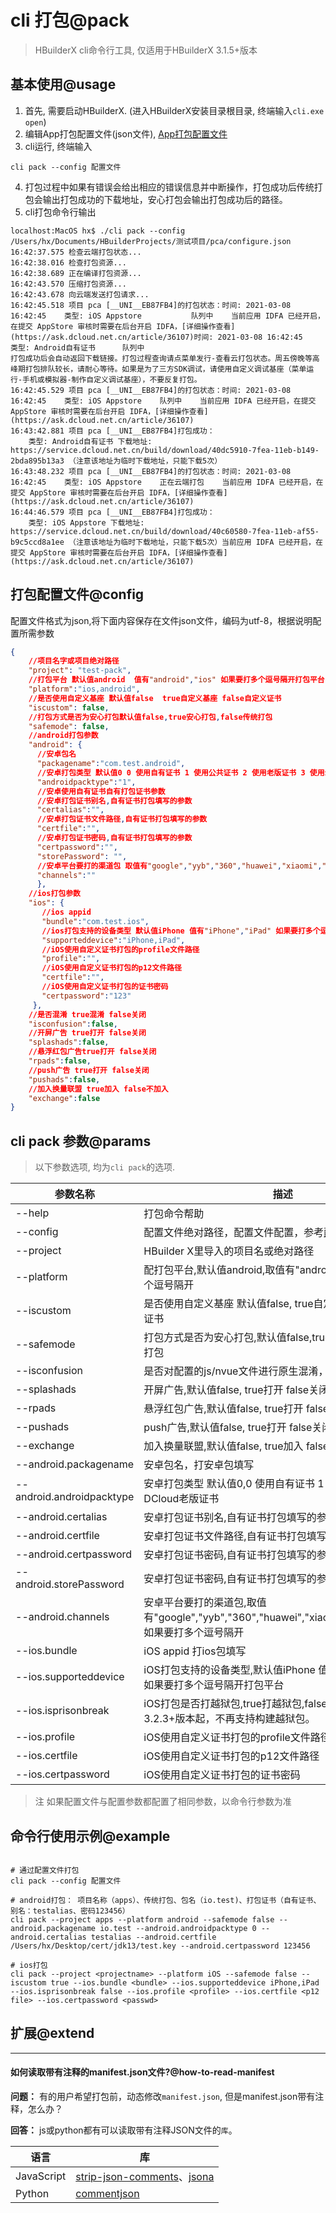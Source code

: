 # cli 打包@pack

> HBuilderX cli命令行工具, 仅适用于HBuilderX 3.1.5+版本

## 基本使用@usage

1. 首先, 需要启动HBuilderX. (进入HBuilderX安装目录根目录, 终端输入`cli.exe open`)
2. 编辑App打包配置文件(json文件), [App打包配置文件](/cli/pack?id=config)
3. cli运行, 终端输入
```shell
cli pack --config 配置文件
```
4. 打包过程中如果有错误会给出相应的错误信息并中断操作，打包成功后传统打包会输出打包成功的下载地址，安心打包会输出打包成功后的路径。
5. cli打包命令行输出
```
localhost:MacOS hx$ ./cli pack --config /Users/hx/Documents/HBuilderProjects/测试项目/pca/configure.json
16:42:37.575 检查云端打包状态...
16:42:38.016 检查打包资源...
16:42:38.689 正在编译打包资源...
16:42:43.570 压缩打包资源...
16:42:43.678 向云端发送打包请求...
16:42:45.518 项目 pca [__UNI__EB87FB4]的打包状态：时间: 2021-03-08 16:42:45    类型: iOS Appstore    		队列中    当前应用 IDFA 已经开启，在提交 AppStore 审核时需要在后台开启 IDFA，[详细操作查看](https://ask.dcloud.net.cn/article/36107)时间: 2021-03-08 16:42:45    类型: Android自有证书    	队列中
打包成功后会自动返回下载链接。打包过程查询请点菜单发行-查看云打包状态。周五傍晚等高峰期打包排队较长，请耐心等待。如果是为了三方SDK调试，请使用自定义调试基座（菜单运行-手机或模拟器-制作自定义调试基座），不要反复打包。
16:42:45.529 项目 pca [__UNI__EB87FB4]的打包状态：时间: 2021-03-08 16:42:45    类型: iOS Appstore    队列中    当前应用 IDFA 已经开启，在提交 AppStore 审核时需要在后台开启 IDFA，[详细操作查看](https://ask.dcloud.net.cn/article/36107)
16:43:42.881 项目 pca [__UNI__EB87FB4]打包成功：
    类型: Android自有证书 下载地址: https://service.dcloud.net.cn/build/download/40dc5910-7fea-11eb-b149-2bda895b13a3 （注意该地址为临时下载地址，只能下载5次）
16:43:48.232 项目 pca [__UNI__EB87FB4]的打包状态：时间: 2021-03-08 16:42:45    类型: iOS Appstore    正在云端打包    当前应用 IDFA 已经开启，在提交 AppStore 审核时需要在后台开启 IDFA，[详细操作查看](https://ask.dcloud.net.cn/article/36107)
16:44:46.579 项目 pca [__UNI__EB87FB4]打包成功：
    类型: iOS Appstore 下载地址: https://service.dcloud.net.cn/build/download/40c60580-7fea-11eb-af55-b9c5ccd8a1ee （注意该地址为临时下载地址，只能下载5次）当前应用 IDFA 已经开启，在提交 AppStore 审核时需要在后台开启 IDFA，[详细操作查看](https://ask.dcloud.net.cn/article/36107)
```

## 打包配置文件@config

配置文件格式为json,将下面内容保存在文件json文件，编码为utf-8，根据说明配置所需参数

```json
{
    //项目名字或项目绝对路径
    "project": "test-pack",
    //打包平台 默认值android  值有"android","ios" 如果要打多个逗号隔开打包平台
    "platform":"ios,android",
    //是否使用自定义基座 默认值false  true自定义基座 false自定义证书
    "iscustom": false,
    //打包方式是否为安心打包默认值false,true安心打包,false传统打包
    "safemode": false,
    //android打包参数
    "android": {
      //安卓包名
      "packagename":"com.test.android",
      //安卓打包类型 默认值0 0 使用自有证书 1 使用公共证书 2 使用老版证书 3 使用云端证书
      "androidpacktype":"1",
      //安卓使用自有证书自有打包证书参数
      //安卓打包证书别名,自有证书打包填写的参数
      "certalias":"",
      //安卓打包证书文件路径,自有证书打包填写的参数
      "certfile":"",
      //安卓打包证书密码,自有证书打包填写的参数
      "certpassword":"",
      "storePassword": "",
      //安卓平台要打的渠道包 取值有"google","yyb","360","huawei","xiaomi","oppo","vivo"，如果要打多个逗号隔开
      "channels":""
      },
    //ios打包参数
    "ios": {
       //ios appid
       "bundle":"com.test.ios",
       //ios打包支持的设备类型 默认值iPhone 值有"iPhone","iPad" 如果要打多个逗号隔开打包平台
       "supporteddevice":"iPhone,iPad",
       //iOS使用自定义证书打包的profile文件路径
       "profile":"",
       //iOS使用自定义证书打包的p12文件路径
       "certfile":"",
       //iOS使用自定义证书打包的证书密码
       "certpassword":"123"
     },
    //是否混淆 true混淆 false关闭
    "isconfusion":false,
    //开屏广告 true打开 false关闭
    "splashads":false,
    //悬浮红包广告true打开 false关闭
    "rpads":false,
    //push广告 true打开 false关闭
    "pushads":false,
    //加入换量联盟 true加入 false不加入
    "exchange":false
}
```

## cli pack 参数@params

> 以下参数选项, 均为`cli pack`的选项.

|参数名称	    |描述	    |
|--			|--			|
|--help	|打包命令帮助		|
|--config	|配置文件绝对路径，配置文件配置，参考[配置文件](/cli/pack?id=config)	|
|--project	|HBuilder X里导入的项目名或绝对路径		|
|--platform	|配打包平台,默认值android,取值有"android","ios"如果要打多个逗号隔开		|
|--iscustom	|是否使用自定义基座 默认值false, true自定义基座 false自定义证书		|
|--safemode	|打包方式是否为安心打包,默认值false,true安心打包,false传统打包		|
|--isconfusion  | 是否对配置的js/nvue文件进行原生混淆，true打开 false关闭|
|--splashads	|开屏广告,默认值false, true打开 false关闭		|
|--rpads	|悬浮红包广告,默认值false, true打开 false关闭		|
|--pushads	|push广告,默认值false, true打开 false关闭		|
|--exchange	|加入换量联盟,默认值false, true加入 false不加入		|
|--android.packagename	|安卓包名，打安卓包填写		|
|--android.androidpacktype	|安卓打包类型 默认值0,0 使用自有证书 1 使用公共证书 2 使用DCloud老版证书	|
|--android.certalias	|安卓打包证书别名,自有证书打包填写的参数		|
|--android.certfile	|安卓打包证书文件路径,自有证书打包填写的参数		|
|--android.certpassword	|安卓打包证书密码,自有证书打包填写的参数		|
|--android.storePassword	|安卓打包证书密码,自有证书打包填写的参数		|
|--android.channels	|安卓平台要打的渠道包,取值有"google","yyb","360","huawei","xiaomi","oppo","vivo"，如果要打多个逗号隔开		|
|--ios.bundle	|iOS appid 打ios包填写		|
|--ios.supporteddevice	|iOS打包支持的设备类型,默认值iPhone 值有"iPhone","iPad" 如果要打多个逗号隔开打包平台		|
|--ios.isprisonbreak	|iOS打包是否打越狱包,true打越狱包,false正式包。HBuilderX 3.2.3+版本起，不再支持构建越狱包。		|
|--ios.profile	|iOS使用自定义证书打包的profile文件路径		|
|--ios.certfile	|iOS使用自定义证书打包的p12文件路径		|
|--ios.certpassword 	|iOS使用自定义证书打包的证书密码		|

> 注 如果配置文件与配置参数都配置了相同参数，以命令行参数为准

## 命令行使用示例@example

```shell

# 通过配置文件打包
cli pack --config 配置文件

# android打包： 项目名称（apps）、传统打包、包名（io.test)、打包证书（自有证书、别名：testalias、密码123456）
cli pack --project apps --platform android --safemode false --android.packagename io.test --android.androidpacktype 0 --android.certalias testalias --android.certfile /Users/hx/Desktop/cert/jdk13/test.key --android.certpassword 123456

# ios打包
cli pack --project <projectname> --platform iOS --safemode false --iscustom true --ios.bundle <bundle> --ios.supporteddevice iPhone,iPad --ios.isprisonbreak false --ios.profile <profile> --ios.certfile <p12 file> --ios.certpassword <passwd>
```

## 扩展@extend
------

#### 如何读取带有注释的manifest.json文件?@how-to-read-manifest

**问题：** 有的用户希望打包前，动态修改`manifest.json`, 但是manifest.json带有注释，怎么办？

**回答：** js或python都有可以读取带有注释JSON文件的`库`。

|	语言|库	|
|--	|--	|
|	JavaScript| [strip-json-comments](https://www.npmjs.com/package/strip-json-comments)、[jsona](https://www.npmjs.com/package/jsona)	|
|	Python | [commentjson](https://www.cnpython.com/pypi/commentjson)	|
